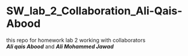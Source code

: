 # SW_lab_2_Collaboration_Ali-Qais-Abood
this repo for homework lab 2 working with collaborators  
***Ali qais Abood*** and ***Ali Mohammed Jawad***
